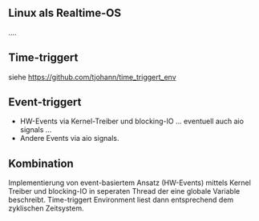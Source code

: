 Linux als Realtime-OS
---------------------

....


Time-triggert
-------------

siehe https://github.com/tjohann/time_triggert_env



Event-triggert
--------------

- HW-Events via Kernel-Treiber und blocking-IO ... eventuell auch aio signals ...
- Andere Events via aio signals.



Kombination
-----------

Implementierung von event-basiertem Ansatz (HW-Events) mittels Kernel Treiber und blocking-IO in seperaten Thread der eine globale Variable beschreibt. Time-triggert Environment liest dann entsprechend dem zyklischen Zeitsystem.